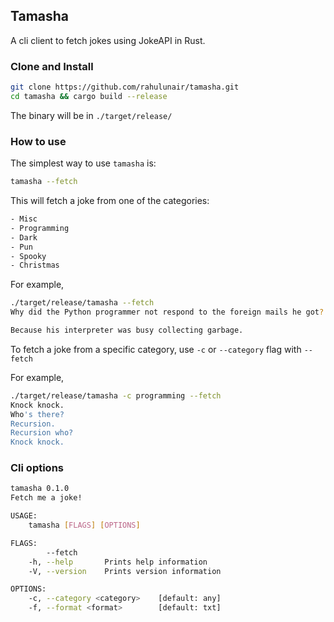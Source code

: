 ## Tamasha

A cli client to fetch jokes using JokeAPI in Rust.

### Clone and Install

```bash
git clone https://github.com/rahulunair/tamasha.git
cd tamasha && cargo build --release
```

The binary will be in `./target/release/`

### How to use

The simplest way to use `tamasha` is:

```bash
tamasha --fetch
```
This will fetch a joke from one of the categories:

```bash
- Misc
- Programming
- Dark
- Pun 
- Spooky
- Christmas
```
For example, 

```bash
./target/release/tamasha --fetch
Why did the Python programmer not respond to the foreign mails he got?

Because his interpreter was busy collecting garbage.
```


To fetch a joke from a specific category, use `-c` or `--category` flag with `--fetch`

For example,

```bash
./target/release/tamasha -c programming --fetch
Knock knock.
Who's there?
Recursion.
Recursion who?
Knock knock.
```

### Cli options

```bash
tamasha 0.1.0
Fetch me a joke!

USAGE:
    tamasha [FLAGS] [OPTIONS]

FLAGS:
        --fetch
    -h, --help       Prints help information
    -V, --version    Prints version information

OPTIONS:
    -c, --category <category>    [default: any]
    -f, --format <format>        [default: txt]
